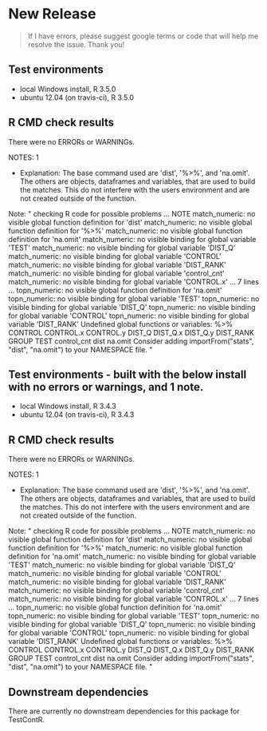 # New Release
  > If I have errors, please suggest google terms or code that will help me resolve the issue.  Thank you!
  
## Test environments 
* local Windows install, R 3.5.0
* ubuntu 12.04 (on travis-ci), R 3.5.0

## R CMD check results
There were no ERRORs or WARNINGs. 

NOTES: 1

  - Explanation: The base command used are 'dist', '%>%', and 'na.omit'.  The others are objects, dataframes and variables, that are used to build the matches.  This do not interfere with the users environment and are not created outside of the function.

Note:
"
checking R code for possible problems ... NOTE
match_numeric: no visible global function definition for 'dist'
match_numeric: no visible global function definition for '%>%'
match_numeric: no visible global function definition for 'na.omit'
match_numeric: no visible binding for global variable 'TEST'
match_numeric: no visible binding for global variable 'DIST_Q'
match_numeric: no visible binding for global variable 'CONTROL'
match_numeric: no visible binding for global variable 'DIST_RANK'
match_numeric: no visible binding for global variable 'control_cnt'
match_numeric: no visible binding for global variable 'CONTROL.x'
... 7 lines ...
topn_numeric: no visible global function definition for 'na.omit'
topn_numeric: no visible binding for global variable 'TEST'
topn_numeric: no visible binding for global variable 'DIST_Q'
topn_numeric: no visible binding for global variable 'CONTROL'
topn_numeric: no visible binding for global variable 'DIST_RANK'
Undefined global functions or variables:
  %>% CONTROL CONTROL.x CONTROL.y DIST_Q DIST_Q.x DIST_Q.y DIST_RANK
  GROUP TEST control_cnt dist na.omit
Consider adding
  importFrom("stats", "dist", "na.omit")
to your NAMESPACE file.
"
  

## Test environments - built with the below install with no errors or warnings, and 1 note.
* local Windows install, R 3.4.3
* ubuntu 12.04 (on travis-ci), R 3.4.3

## R CMD check results
There were no ERRORs or WARNINGs. 

NOTES: 1

  - Explanation: The base command used are 'dist', '%>%', and 'na.omit'.  The others are objects, dataframes and variables, that are used to build the matches.  This do not interfere with the users environment and are not created outside of the function.

Note:
"
checking R code for possible problems ... NOTE
match_numeric: no visible global function definition for 'dist'
match_numeric: no visible global function definition for '%>%'
match_numeric: no visible global function definition for 'na.omit'
match_numeric: no visible binding for global variable 'TEST'
match_numeric: no visible binding for global variable 'DIST_Q'
match_numeric: no visible binding for global variable 'CONTROL'
match_numeric: no visible binding for global variable 'DIST_RANK'
match_numeric: no visible binding for global variable 'control_cnt'
match_numeric: no visible binding for global variable 'CONTROL.x'
... 7 lines ...
topn_numeric: no visible global function definition for 'na.omit'
topn_numeric: no visible binding for global variable 'TEST'
topn_numeric: no visible binding for global variable 'DIST_Q'
topn_numeric: no visible binding for global variable 'CONTROL'
topn_numeric: no visible binding for global variable 'DIST_RANK'
Undefined global functions or variables:
  %>% CONTROL CONTROL.x CONTROL.y DIST_Q DIST_Q.x DIST_Q.y DIST_RANK
  GROUP TEST control_cnt dist na.omit
Consider adding
  importFrom("stats", "dist", "na.omit")
to your NAMESPACE file.
"

## Downstream dependencies
There are currently no downstream dependencies for this package for TestContR.

